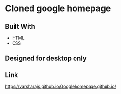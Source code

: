 # Cloned google homepage

## Built With
  - HTML
  - CSS

## Designed for desktop only

## Link
  https://varsharajs.github.io/Googlehomepage.github.io/

